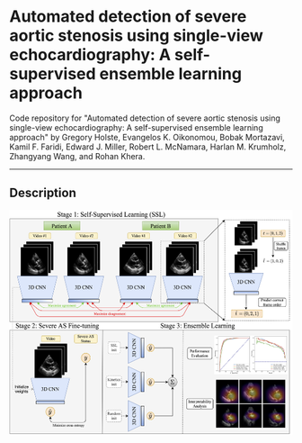 # Automated detection of severe aortic stenosis using single-view echocardiography: A self-supervised ensemble learning approach

Code repository for "Automated detection of severe aortic stenosis using single-view echocardiography: A self-supervised ensemble learning approach" by Gregory Holste, Evangelos K. Oikonomou, Bobak Mortazavi, Kamil F. Faridi, Edward J. Miller, Robert L. McNamara, Harlan M. Krumholz, Zhangyang Wang, and Rohan Khera.

-----

## Description

<p align=center>
    <img src=figs/echo_avs_fig1_v6.png height=400>
</p>